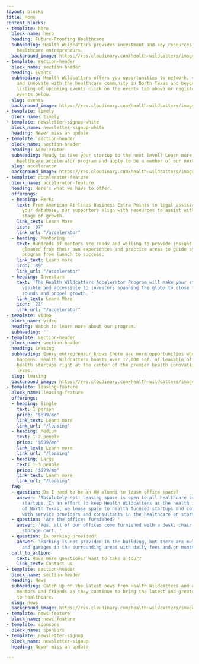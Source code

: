 ```yaml
---
layout: blocks
title: Home
content_blocks:
- template: hero
  block_name: hero
  heading: Future-Proofing Healthcare
  subheading: Health Wildcatters provides investment and key resources to support
    healthcare entrepreneurs.
  background_image: https://res.cloudinary.com/health-wildcatters/image/upload/v1544462470/Website%20hero%20banner%201%20%282%29.jpg
- template: section-header
  block_name: section-header
  heading: Events
  subheading: Health Wildcatters offers you opportunities to network, collaborate
    and innovate with the healthcare community in North Texas and beyond. For a full
    listing of upcoming events click on the events tab above or register for our upcoming
    events below.
  slug: events
  background_image: https://res.cloudinary.com/health-wildcatters/image/upload/v1544400590/Events%20Banner.jpg
- template: timely
  block_name: timely
- template: newsletter-signup-white
  block_name: newsletter-signup-white
  heading: Never miss an update
- template: section-header
  block_name: section-header
  heading: Accelerator
  subheading: Ready to take your startup to the next level? Learn more about our nationally-ranked
    healthcare accelerator program and apply to be a member of our next cohort.
  slug: accelerator
  background_image: https://res.cloudinary.com/health-wildcatters/image/upload/v1544463669/Accelerator%20Banner%20%283%29.jpg
- template: accelerator-feature
  block_name: accelerator-feature
  heading: Here's what we have to offer.
  offerings:
  - heading: Perks
    text: From American Airlines Business Extra Points to legal assistance to hosting
      your database, our supporters align with resources to assist with your current
      stage of growth.
    link_text: Learn More
    icon: '07'
    link_url: "/accelerator"
  - heading: Mentoring
    text: Hundreds of mentors are ready and willing to provide insight and counsel
      gleaned from their own experiences and practice areas to guide startups in the
      program from launch to success.
    link_text: Learn more
    icon: '89'
    link_url: "/accelerator"
  - heading: Investors
    text: 'The Health Wildcatters Accelerator Program will make your startup credible,
      visible and accessible to investors spanning the globe to close fundraising
      rounds and propel growth. '
    link_text: Learn More
    icon: '21'
    link_url: "/accelerator"
- template: video
  block_name: video
  heading: Watch to learn more about our program.
  subheading: ''
- template: section-header
  block_name: section-header
  heading: Leasing
  subheading: Every entrepreneur knows there are more opportunities where the action
    happens. Health Wildcatters boasts over 17,000 sqf. of leasable office space for
    health startups right at the center of the premier health innovation hub in North
    Texas.
  slug: leasing
  background_image: https://res.cloudinary.com/health-wildcatters/image/upload/v1544400605/Leasing%20Banner.jpg
- template: leasing-feature
  block_name: leasing-feature
  offerings:
  - heading: Single
    text: 1 person
    price: "$699/mo"
    link_text: Learn more
    link_url: "/leasing"
  - heading: Medium
    text: 1-2 people
    price: "$699/mo"
    link_text: Learn more
    link_url: "/leasing"
  - heading: Large
    text: 1-3 people
    price: "$999/mo"
    link_text: Learn more
    link_url: "/leasing"
  faq:
  - question: Do I need to be an HW alumni to lease office space?
    answer: 'Absolutely not! Leasing space is open to all healthcare companies and
      startups. In an effort to keep Health Wildcatters as the health innovation hub
      of North Texas, we lease space to health focused startups and companies, along
      with service providers and consultants in the healthcare or startup space. '
  - question: 'Are the offices furnished? '
    answer: 'Yes, all of our offices come furnished with a desk, chair and rolling
      storage cart. '
  - question: Is parking provided?
    answer: 'Parking is not provided in the building, but there are multiple lots
      and garages in the surrounding areas with daily fees and/or monthly memberships.  '
  call_to_action:
    text: Have more questions? Want to take a tour?
    link_text: Contact us
- template: section-header
  block_name: section-header
  heading: News
  subheading: Catch up on the latest news from Health Wildcatters and our alumni,
    mentors and friends as they continue to bring the latest and greatest innovations
    to healthcare.
  slug: news
  background_image: https://res.cloudinary.com/health-wildcatters/image/upload/v1544400610/News%20Banner.jpg
- template: news-feature
  block_name: news-feature
- template: sponsors
  block_name: sponsors
- template: newsletter-signup
  block_name: newsletter-signup
  heading: Never miss an update

---
```

